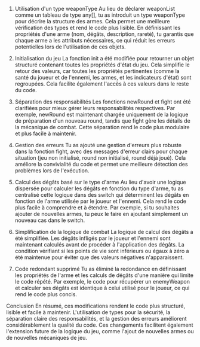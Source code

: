 1. Utilisation d'un type weaponType
   Au lieu de déclarer weaponList comme un tableau de type any[], tu as introduit un type weaponType pour décrire la structure des armes. Cela permet une meilleure vérification des types et rend le code plus lisible. En définissant les propriétés d'une arme (nom, dégâts, description, rareté), tu garantis que chaque arme a les attributs nécessaires, ce qui réduit les erreurs potentielles lors de l'utilisation de ces objets.

2. Initialisation du jeu
   La fonction init a été modifiée pour retourner un objet structuré contenant toutes les propriétés d'état du jeu. Cela simplifie le retour des valeurs, car toutes les propriétés pertinentes (comme la santé du joueur et de l'ennemi, les armes, et les indicateurs d'état) sont regroupées. Cela facilite également l'accès à ces valeurs dans le reste du code.

3. Séparation des responsabilités
   Les fonctions newRound et fight ont été clarifiées pour mieux gérer leurs responsabilités respectives. Par exemple, newRound est maintenant chargée uniquement de la logique de préparation d'un nouveau round, tandis que fight gère les détails de la mécanique de combat. Cette séparation rend le code plus modulaire et plus facile à maintenir.

4. Gestion des erreurs
   Tu as ajouté une gestion d'erreurs plus robuste dans la fonction fight, avec des messages d'erreur clairs pour chaque situation (jeu non initialisé, round non initialisé, round déjà joué). Cela améliore la convivialité du code et permet une meilleure détection des problèmes lors de l'exécution.

5. Calcul des dégâts basé sur le type d'arme
   Au lieu d'avoir une logique dispersée pour calculer les dégâts en fonction du type d'arme, tu as centralisé cette logique dans des switch qui déterminent les dégâts en fonction de l'arme utilisée par le joueur et l'ennemi. Cela rend le code plus facile à comprendre et à étendre. Par exemple, si tu souhaites ajouter de nouvelles armes, tu peux le faire en ajoutant simplement un nouveau cas dans le switch.

6. Simplification de la logique de combat
   La logique de calcul des dégâts a été simplifiée. Les dégâts infligés par le joueur et l'ennemi sont maintenant calculés avant de procéder à l'application des dégâts. La condition vérifiant si les points de vie sont inférieurs ou égaux à zéro a été maintenue pour éviter que des valeurs négatives n'apparaissent.

7. Code redondant supprimé
   Tu as éliminé la redondance en définissant les propriétés de l'arme et les calculs de dégâts d'une manière qui limite le code répété. Par exemple, le code pour récupérer un enemyWeapon et calculer ses dégâts est identique à celui utilisé pour le joueur, ce qui rend le code plus concis.

Conclusion
En résumé, ces modifications rendent le code plus structuré, lisible et facile à maintenir. L'utilisation de types pour la sécurité, la séparation claire des responsabilités, et la gestion des erreurs améliorent considérablement la qualité du code. Ces changements facilitent également l'extension future de la logique du jeu, comme l'ajout de nouvelles armes ou de nouvelles mécaniques de jeu.
